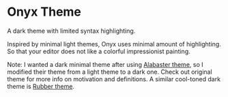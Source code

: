 # Onyx Theme

A dark theme with limited syntax highlighting.

Inspired by minimal light themes, Onyx uses minimal amount of highlighting. So that your editor does not like a colorful impressionist painting.

Note: I wanted a dark minimal theme after using [Alabaster theme](https://marketplace.visualstudio.com/items?itemName=tonsky.theme-alabaster), so I modified their theme from a light theme to a dark one. Check out original theme for more info on motivation and definitions. A similar cool-toned dark theme is [Rubber theme](https://marketplace.visualstudio.com/items?itemName=apust.rubber-theme).